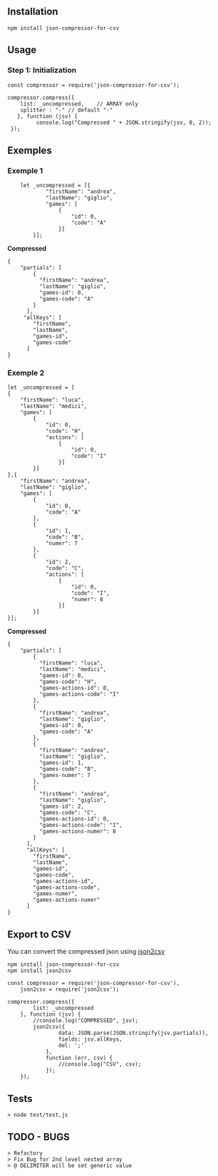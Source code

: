 ## Installation ##

`npm install json-compressor-for-csv`

## Usage ##

### Step 1: Initialization ###


	const compressor = require('json-compressor-for-csv'); 
	
	compressor.compress({
	    list: _uncompressed,    // ARRAY only
	    splitter : "-" // default "-"
	   }, function (jsv) {
      	     console.log("Compressed " + JSON.stringify(jsv, 0, 2));
	 });

## Exemples  
### Exemple 1 ###
      
        let _uncompressed = [{
                "firstName": "andrea",
                "lastName": "giglio",
                "games": [
                    {
                        "id": 0,
                        "code": "A"
                    }]
            }];
  
  **Compressed**
  
	{
		"partials": [
		    {
		      "firstName": "andrea",
		      "lastName": "giglio",
		      "games-id": 0,
		      "games-code": "A"
		    }
		  ],
		 "allKeys": [
		    "firstName",
		    "lastName",
		    "games-id",
		    "games-code"
		  ]
	}

  
  
### Exemple 2 ###


    let _uncompressed = [
    {
        "firstName": "luca",
        "lastName": "medici",
        "games": [
            {
                "id": 0,
                "code": "H",
                "actions": [
                    {
                        "id": 0,
                        "code": "I"
				    }] 
            }]
    },{
        "firstName": "andrea",
        "lastName": "giglio",
        "games": [
            {
                "id": 0,
                "code": "A"
			},
            {
                "id": 1,
                "code": "B",
                "numer": 7
			},
            {
                "id": 2,
                "code": "C",
                "actions": [
                    {
                        "id": 0,
                        "code": "I",
                        "numer": 8
				    }]
            }]
    }];
  
**Compressed** 

		
	{
		"partials": [
		    {
		      "firstName": "luca",
		      "lastName": "medici",
		      "games-id": 0,
		      "games-code": "H",
		      "games-actions-id": 0,
		      "games-actions-code": "I"
		    },
		    {
		      "firstName": "andrea",
		      "lastName": "giglio",
		      "games-id": 0,
		      "games-code": "A"
		    },
		    {
		      "firstName": "andrea",
		      "lastName": "giglio",
		      "games-id": 1,
		      "games-code": "B",
		      "games-numer": 7
		    },
		    {
		      "firstName": "andrea",
		      "lastName": "giglio",
		      "games-id": 2,
		      "games-code": "C",
		      "games-actions-id": 0,
		      "games-actions-code": "I",
		      "games-actions-numer": 8
		    }
		  ],
		  "allKeys": [
		    "firstName",
		    "lastName",
		    "games-id",
		    "games-code",
		    "games-actions-id",
		    "games-actions-code",
		    "games-numer",
		    "games-actions-numer"
		  ]
	}


## Export to CSV ##

You can convert the compressed json using [json2csv](https://www.npmjs.com/package/json2csv)	

	npm install json-compressor-for-csv
	npm install json2csv
	
	const compressor = require('json-compressor-for-csv'),
		json2csv = require('json2csv');
		
	compressor.compress({
	        list: _uncompressed
	    }, function (jsv) {
	        //console.log("COMPRESSED", jsv);
	        json2csv({
	                data: JSON.parse(JSON.stringify(jsv.partials)),
	                fields: jsv.allKeys,
	                del: ';'
	            },
	            function (err, csv) {
	                //console.log("CSV", csv);
	            });
	    });
	

## Tests ##

	
	> node test/test.js



## TODO - BUGS ##

	
	> Refactory
	> Fix Bug for 2nd level nested array
	> @ DELIMITER will be set generic value
